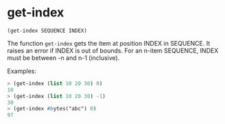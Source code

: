 # get-index

`(get-index SEQUENCE INDEX)`

The function `get-index` gets the item at position INDEX in SEQUENCE. It
raises an error if INDEX is out of bounds. For an n-item SEQUENCE, INDEX
must be between -n and n-1 (inclusive).

Examples:

```lisp
> (get-index (list 10 20 30) 0)
10
> (get-index (list 10 20 30) -1)
30
> (get-index #bytes("abc") 0)
97
```
